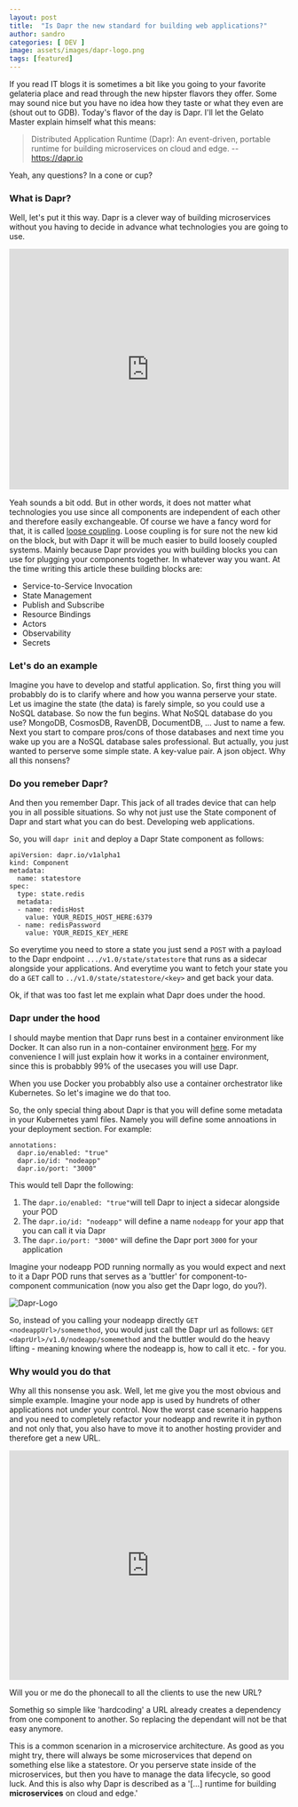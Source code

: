 ```yaml
---
layout: post
title:  "Is Dapr the new standard for building web applications?"
author: sandro
categories: [ DEV ]
image: assets/images/dapr-logo.png
tags: [featured]
---
```


If you read IT blogs it is sometimes a bit like you going to your favorite gelateria place and read through the new hipster flavors they offer. Some may sound nice but you have no idea how they taste or what they even are (shout out to GDB). Today's flavor of the day is Dapr. I'll let the Gelato Master explain himself what this means:
> Distributed Application Runtime (Dapr): An event-driven, portable runtime for building microservices on cloud and edge. -- https://dapr.io

Yeah, any questions? In a cone or cup?

### What is Dapr?
Well, let's put it this way. Dapr is a clever way of building microservices without you having to decide in advance what technologies you are going to use. 

<div style="width:100%;height:0;padding-bottom:86%;position:relative;"><iframe src="https://giphy.com/embed/RLWwOuPbqObupogOLB" width="100%" height="100%" style="position:absolute" frameBorder="0" class="giphy-embed" allowFullScreen></iframe></div>

Yeah sounds a bit odd. But in other words, it does not matter what technologies you use since all components are independent of each other and therefore easily exchangeable. Of course we have a fancy word for that, it is called [loose coupling](https://en.wikipedia.org/wiki/Loose_coupling).
Loose coupling is for sure not the new kid on the block, but with Dapr it will be much easier to build loosely coupled systems. Mainly because Dapr provides you with building blocks you can use for plugging your components together. In whatever way you want. At the time writing this article these building blocks are:

- Service-to-Service Invocation
- State Management
- Publish and Subscribe
- Resource Bindings
- Actors
- Observability
- Secrets

### Let's do an example
Imagine you have to develop and statful application. So, first thing you will probabbly do is to clarify where and how you wanna perserve your state. Let us imagine the state (the data) is farely simple, so you could use a NoSQL database. So now the fun begins. What NoSQL database do you use? MongoDB, CosmosDB, RavenDB, DocumentDB, ... Just to name a few. Next you start to compare pros/cons of those databases and next time you wake up you are a NoSQL database sales professional. But actually, you just wanted to perserve some simple state. A key-value pair. A json object. Why all this nonsens? 

### Do you remeber Dapr?
And then you remember Dapr. This jack of all trades device that can help you in all possible situations. So why not just use the State component of Dapr and start what you can do best. Developing web applications. 

So, you will `dapr init` and deploy a Dapr State component as follows:
```
apiVersion: dapr.io/v1alpha1
kind: Component
metadata:
  name: statestore
spec:
  type: state.redis
  metadata:
  - name: redisHost
    value: YOUR_REDIS_HOST_HERE:6379
  - name: redisPassword
    value: YOUR_REDIS_KEY_HERE

```


So everytime you need to store a state you just send a `POST` with a payload to the Dapr endpoint `.../v1.0/state/statestore` that runs as a sidecar alongside your applications. And everytime you want to fetch your state you do a `GET` call to `../v1.0/state/statestore/<key>` and get back your data. 

Ok, if that was too fast let me explain what Dapr does under the hood.

### Dapr under the hood
I should maybe mention that Dapr runs best in a container environment like Docker. It can also run in a non-container environment [here](https://github.com/dapr/cli/blob/master/README.md). For my convenience I will just explain how it works in a container environment, since this is probabbly 99% of the usecases you will use Dapr. 

When you use Docker you probabbly also use a container orchestrator like Kubernetes. So let's imagine we do that too.

So, the only special thing about Dapr is that you will define some metadata in your Kubernetes yaml files. Namely you will define some annoations in your deployment section. For example:
```
annotations:
  dapr.io/enabled: "true"
  dapr.io/id: "nodeapp"
  dapr.io/port: "3000"
```

This would tell Dapr the following:
1. The `dapr.io/enabled: "true"`will tell Dapr to inject a sidecar alongside your POD
2. The `dapr.io/id: "nodeapp"` will define a name `nodeapp` for your app that you can call it via Dapr
3. The `dapr.io/port: "3000"` will define the Dapr port `3000` for your application 

Imagine your nodeapp POD running normally as you would expect and next to it a Dapr POD runs that serves as a 'buttler' for component-to-component communication (now you also get the Dapr logo, do you?).

![Dapr-Logo](https://dapr.io/images/logos/dapr.svg)

So, instead of you calling your nodeapp directly `GET <nodeappUrl>/somemethod`, you would just call the Dapr url as follows: `GET <daprUrl>/v1.0/nodeapp/somemethod` and the buttler would do the heavy lifting - meaning knowing where the nodeapp is, how to call it etc. - for you. 

### Why would you do that
Why all this nonsense you ask. Well, let me give you the most obvious and simple example. Imagine your node app is used by hundrets of other applications not under your control. Now the worst case scenario happens and you need to completely refactor your nodeapp and rewrite it in python and not only that, you also have to move it to another hosting provider and therefore get a new URL. 
<div style="width:100%;height:0;padding-bottom:82%;position:relative;"><iframe src="https://giphy.com/embed/kexK6MPhNziEvkaX3u" width="100%" height="100%" style="position:absolute" frameBorder="0" class="giphy-embed" allowFullScreen></iframe></div>

Will you or me do the phonecall to all the clients to use the new URL? 

Somethig so simple like 'hardcoding' a URL already creates a dependency from one component to another. So replacing the dependant will not be that easy anymore. 

This is a common scenarion in a microservice architecture. As good as you might try, there will always be some microservices that depend on something else like a statestore. Or you perserve state inside of the microservices, but then you have to manage the data lifecycle, so good luck. And this is also why Dapr is described as a '[...] runtime for building **microservices** on cloud and edge.'


